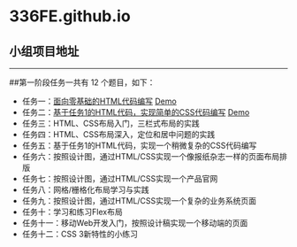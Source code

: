 # 336FE.github.io
## 小组项目地址
---------------------------------------
##第一阶段任务一共有 12 个题目，如下：

* 任务一：[面向零基础的HTML代码编写](http://ife.baidu.com/task/detail?taskId=1) [Demo](http://336fe.github.io/BaiduTask1_1/)
* 任务二：[基于任务1的HTML代码，实现简单的CSS代码编写](http://ife.baidu.com/task/detail?taskId=2) [Demo](http://336fe.github.io/BaiduTask2_1/)
* 任务三：HTML、CSS布局入门，三栏式布局的实践
* 任务四：HTML、CSS布局深入，定位和居中问题的实践
* 任务五：基于任务1的HTML代码，实现一个稍微复杂的CSS代码编写
* 任务六：按照设计图，通过HTML/CSS实现一个像报纸杂志一样的页面布局排版
* 任务七：按照设计图，通过HTML/CSS实现一个产品官网
* 任务八：网格/栅格化布局学习与实践
* 任务九：按照设计图，通过HTML/CSS实现一个复杂的业务系统页面
* 任务十：学习和练习Flex布局
* 任务十一：移动Web开发入门，按照设计稿实现一个移动端的页面
* 任务十二：CSS 3新特性的小练习
